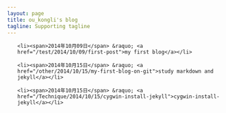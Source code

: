 ```yaml
---
layout: page
title: ou_kongli's blog
tagline: Supporting tagline
---
```



<ul class="posts">

    <li><span>2014年10月09日</span> &raquo; <a href="/test/2014/10/09/first-post">my first blog</a></li>
	
	<li><span>2014年10月15日</span> &raquo; <a href="/other/2014/10/15/my-first-blog-on-git">study markdown and jekyll</a></li>
	
	<li><span>2014年10月15日</span> &raquo; <a href="/Technique/2014/10/15/cygwin-install-jekyll">cygwin-install-jekyll</a></li>
</ul>